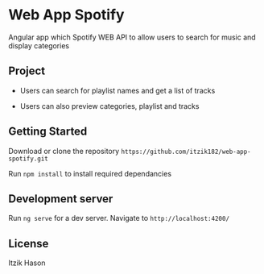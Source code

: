 
# Web App Spotify
Angular app which Spotify WEB API to allow users to search for music and display categories

## Project

* Users can search for playlist names and get a list of tracks

* Users can also preview categories, playlist and tracks


## Getting Started

Download or clone the repository `https://github.com/itzik182/web-app-spotify.git`

Run `npm install` to install required dependancies

## Development server

Run `ng serve` for a dev server. Navigate to `http://localhost:4200/`


## License

Itzik Hason
